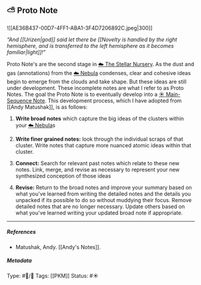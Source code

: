 ## ⛅️ Proto Note 

![[AE36B437-00D7-4FF1-ABA1-3F4D7206892C.jpeg|300]]

_“And [[Urizen|god]] said let there be [[Novelty is handled by the right hemisphere, and is transferred to the left hemisphere as it becomes familiar|light]]!”_

Proto Note's are the second stage in [☁️ The Stellar Nursery](The%20Stellar%20Nursery). As the dust and gas (annotations) from the [☁️ Nebula](Nebula) condenses, clear and cohesive ideas begin to emerge from the clouds and take shape. But these ideas are still under development. These incomplete notes are what I refer to as Proto Notes. The goal the Proto Note is to eventually develop into a [☀️ Main-Sequence Note](Main-Sequence%20Note). This development process, which I have adopted from [[Andy Matushak]], is as follows:

1. **Write broad notes** which capture the big ideas of the clusters within your [☁️ Nebula](Nebula)s

2. **Write finer grained notes:** look through the individual scraps of that cluster. Write notes that capture more nuanced atomic ideas within that cluster.

3. **Connect:** Search for relevant past notes which relate to these new notes. Link, merge,  and revise as necessary to represent your new synthesized conception of those ideas

4. **Revise:** Return to the broad notes and improve your summary based on what you've learned from writing the detailed notes and the details you unpacked if its possible to do so without muddying their focus. Remove detailed notes that are no longer necessary. Update others based on what you've learned writing your updated broad note if appropriate.

___

##### References

- Matushak, Andy. [[Andy's Notes]].

##### Metadata
Type: #🔵/🔵 
Tags: [[PKM]]
Status: #☀️ 
